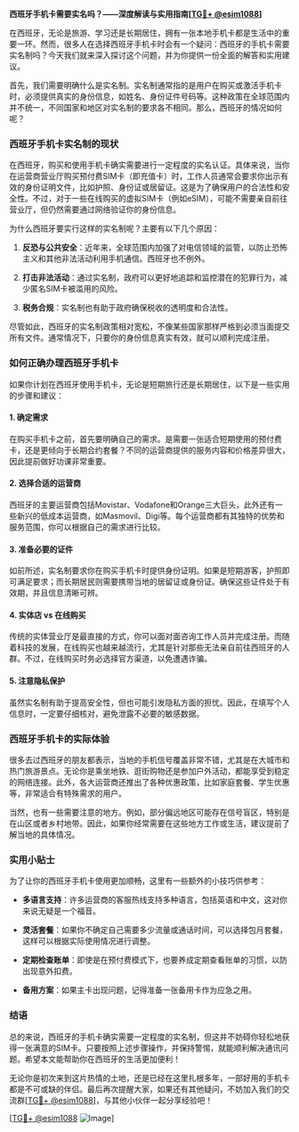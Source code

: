 **西班牙手机卡需要实名吗？——深度解读与实用指南[[TG💪+ @esim1088](https://t.me/s/esim1088)]**

在西班牙，无论是旅游、学习还是长期居住，拥有一张本地手机卡都是生活中的重要一环。然而，很多人在选择西班牙手机卡时会有一个疑问：西班牙的手机卡需要实名制吗？今天我们就来深入探讨这个问题，并为你提供一份全面的解答和实用建议。

首先，我们需要明确什么是实名制。实名制通常指的是用户在购买或激活手机卡时，必须提供真实的身份信息，如姓名、身份证件号码等。这种政策在全球范围内并不统一，不同国家和地区对实名制的要求各不相同。那么，西班牙的情况如何呢？

### 西班牙手机卡实名制的现状

在西班牙，购买和使用手机卡确实需要进行一定程度的实名认证。具体来说，当你在运营商营业厅购买预付费SIM卡（即充值卡）时，工作人员通常会要求你出示有效的身份证明文件，比如护照、身份证或居留证。这是为了确保用户的合法性和安全性。不过，对于一些在线购买的虚拟SIM卡（例如eSIM），可能不需要亲自前往营业厅，但仍然需要通过网络验证你的身份信息。

为什么西班牙要实行这样的实名制呢？主要有以下几个原因：

1. **反恐与公共安全**：近年来，全球范围内加强了对电信领域的监管，以防止恐怖主义和其他非法活动利用手机通信。西班牙也不例外。
   
2. **打击非法活动**：通过实名制，政府可以更好地追踪和监控潜在的犯罪行为，减少匿名SIM卡被滥用的风险。

3. **税务合规**：实名制也有助于政府确保税收的透明度和合法性。

尽管如此，西班牙的实名制政策相对宽松，不像某些国家那样严格到必须当面提交所有文件。通常情况下，只要你的身份信息真实有效，就可以顺利完成注册。

### 如何正确办理西班牙手机卡

如果你计划在西班牙使用手机卡，无论是短期旅行还是长期居住，以下是一些实用的步骤和建议：

#### 1. 确定需求
在购买手机卡之前，首先要明确自己的需求。是需要一张适合短期使用的预付费卡，还是更倾向于长期合约套餐？不同的运营商提供的服务内容和价格差异很大，因此提前做好功课非常重要。

#### 2. 选择合适的运营商
西班牙的主要运营商包括Movistar、Vodafone和Orange三大巨头，此外还有一些新兴的低成本运营商，如Masmovil、Digi等。每个运营商都有其独特的优势和服务范围，你可以根据自己的需求进行比较。

#### 3. 准备必要的证件
如前所述，实名制要求你在购买手机卡时提供身份证明。如果是短期游客，护照即可满足要求；而长期居民则需要携带当地的居留证或身份证。确保这些证件处于有效期，并且信息清晰可辨。

#### 4. 实体店 vs 在线购买
传统的实体营业厅是最直接的方式，你可以面对面咨询工作人员并完成注册。而随着科技的发展，在线购买也越来越流行，尤其是针对那些无法亲自前往西班牙的人群。不过，在线购买时务必选择官方渠道，以免遭遇诈骗。

#### 5. 注意隐私保护
虽然实名制有助于提高安全性，但也可能引发隐私方面的担忧。因此，在填写个人信息时，一定要仔细核对，避免泄露不必要的敏感数据。

### 西班牙手机卡的实际体验

很多去过西班牙的朋友都表示，当地的手机信号覆盖非常不错，尤其是在大城市和热门旅游景点。无论你是乘坐地铁、逛街购物还是参加户外活动，都能享受到稳定的网络连接。此外，各大运营商还推出了各种优惠政策，比如家庭套餐、学生优惠等，非常适合有特殊需求的用户。

当然，也有一些需要注意的地方。例如，部分偏远地区可能存在信号盲区，特别是在山区或者乡村地带。因此，如果你经常需要在这些地方工作或生活，建议提前了解当地的具体情况。

### 实用小贴士

为了让你的西班牙手机卡使用更加顺畅，这里有一些额外的小技巧供参考：

- **多语言支持**：许多运营商的客服热线支持多种语言，包括英语和中文，这对你来说无疑是一个福音。
  
- **灵活套餐**：如果你不确定自己需要多少流量或通话时间，可以选择包月套餐，这样可以根据实际使用情况进行调整。

- **定期检查账单**：即使是在预付费模式下，也要养成定期查看账单的习惯，以防出现意外扣费。

- **备用方案**：如果主卡出现问题，记得准备一张备用卡作为应急之用。

### 结语

总的来说，西班牙的手机卡确实需要一定程度的实名制，但这并不妨碍你轻松地获得一张满意的SIM卡。只要按照上述步骤操作，并保持警惕，就能顺利解决通讯问题。希望本文能帮助你在西班牙的生活更加便利！

无论你是初次来到这片热情的土地，还是已经在这里扎根多年，一部好用的手机卡都是不可或缺的伴侣。最后再次提醒大家，如果还有其他疑问，不妨加入我们的交流群[[TG💪+ @esim1088](https://t.me/s/esim1088)]，与其他小伙伴一起分享经验吧！

[[TG💪+ @esim1088](https://t.me/s/esim1088) ![Image](https://i.postimg.cc/4NQfJmqS/Snipaste-2025-05-13-00-14-12.png)]